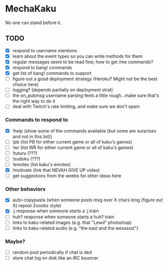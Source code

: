 # MechaKaku

No one can stand before it.


## TODO
- [X] respond to username mentions
- [X] learn about the event types so you can write methods for them
- [X] regular messages seem to be read fine; how to get /me commands?
- [X] respond to bang! commands
- [X] get list of bang! commands to support
- [ ] figure out a good deployment strategy (Heroku? Might not be the best choice here)
- [ ] logging? (depends partially on deployment strat)
- [ ] the on_pubmsg username parsing feels a little rough...make sure that's the right way to do it
- [ ] deal with Twitch's rate limiting, and make sure we don't spam

### Commands to respond to
- [X] !help (show some of the commands available (but some are surprises and not in this list))
- [ ] !pb (list PB for either current game or all of kaku's games)
- [ ] !wr (list WR for either current game or all of kaku's games)
- [ ] !tuturu (???)
- [ ] !sudoku (???)
- [ ] !emotes (list kaku's emotes)
- [X] !motivate (link that NEVAH GIVE UP video)
- [ ] get suggestions from the weebs for other ideas here

### Other behaviors
- [X] auto-copypasta (when someone posts msg over X chars long (figure out X) repost Zooobz style)
- [X] :j response when someone starts a :j train
- [ ] huh? response when someone starts a huh? train
- [ ] links to kaku-related images (e.g. that "Lewd" photoshop)
- [ ] links to kaku-related audio (e.g. "the east and the wessssst")

### Maybe?
- [ ] random post periodically if chat is ded
- [ ] store chat log on disk like an IRC bouncer
